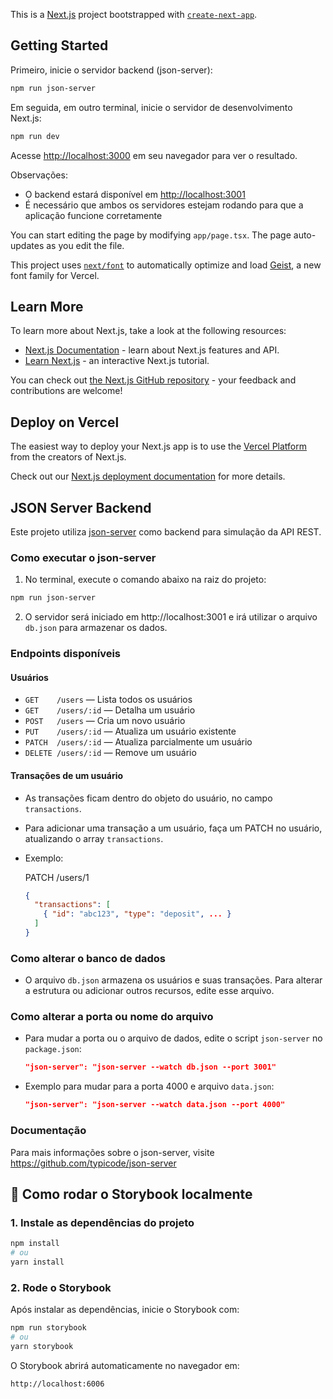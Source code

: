 This is a [Next.js](https://nextjs.org) project bootstrapped with [`create-next-app`](https://nextjs.org/docs/app/api-reference/cli/create-next-app).

## Getting Started

Primeiro, inicie o servidor backend (json-server):

```bash
npm run json-server
```

Em seguida, em outro terminal, inicie o servidor de desenvolvimento Next.js:

```bash
npm run dev
```

Acesse [http://localhost:3000](http://localhost:3000) em seu navegador para ver o resultado.

Observações:

- O backend estará disponível em [http://localhost:3001](http://localhost:3001)
- É necessário que ambos os servidores estejam rodando para que a aplicação funcione corretamente

You can start editing the page by modifying `app/page.tsx`. The page auto-updates as you edit the file.

This project uses [`next/font`](https://nextjs.org/docs/app/building-your-application/optimizing/fonts) to automatically optimize and load [Geist](https://vercel.com/font), a new font family for Vercel.

## Learn More

To learn more about Next.js, take a look at the following resources:

- [Next.js Documentation](https://nextjs.org/docs) - learn about Next.js features and API.
- [Learn Next.js](https://nextjs.org/learn) - an interactive Next.js tutorial.

You can check out [the Next.js GitHub repository](https://github.com/vercel/next.js) - your feedback and contributions are welcome!

## Deploy on Vercel

The easiest way to deploy your Next.js app is to use the [Vercel Platform](https://vercel.com/new?utm_medium=default-template&filter=next.js&utm_source=create-next-app&utm_campaign=create-next-app-readme) from the creators of Next.js.

Check out our [Next.js deployment documentation](https://nextjs.org/docs/app/building-your-application/deploying) for more details.

## JSON Server Backend

Este projeto utiliza [json-server](https://github.com/typicode/json-server) como backend para simulação da API REST.

### Como executar o json-server

1. No terminal, execute o comando abaixo na raiz do projeto:

```bash
npm run json-server
```

2. O servidor será iniciado em http://localhost:3001 e irá utilizar o arquivo `db.json` para armazenar os dados.

### Endpoints disponíveis

#### Usuários

- `GET    /users` — Lista todos os usuários
- `GET    /users/:id` — Detalha um usuário
- `POST   /users` — Cria um novo usuário
- `PUT    /users/:id` — Atualiza um usuário existente
- `PATCH  /users/:id` — Atualiza parcialmente um usuário
- `DELETE /users/:id` — Remove um usuário

#### Transações de um usuário

- As transações ficam dentro do objeto do usuário, no campo `transactions`.
- Para adicionar uma transação a um usuário, faça um PATCH no usuário, atualizando o array `transactions`.
- Exemplo:

  PATCH /users/1

  ```json
  {
    "transactions": [
      { "id": "abc123", "type": "deposit", ... }
    ]
  }
  ```

### Como alterar o banco de dados

- O arquivo `db.json` armazena os usuários e suas transações. Para alterar a estrutura ou adicionar outros recursos, edite esse arquivo.

### Como alterar a porta ou nome do arquivo

- Para mudar a porta ou o arquivo de dados, edite o script `json-server` no `package.json`:

  ```json
  "json-server": "json-server --watch db.json --port 3001"
  ```

- Exemplo para mudar para a porta 4000 e arquivo `data.json`:

  ```json
  "json-server": "json-server --watch data.json --port 4000"
  ```

### Documentação

Para mais informações sobre o json-server, visite https://github.com/typicode/json-server

## 🚀 Como rodar o Storybook localmente

### 1. Instale as dependências do projeto

```bash
npm install
# ou
yarn install
```

### 2. Rode o Storybook

Após instalar as dependências, inicie o Storybook com:

```bash
npm run storybook
# ou
yarn storybook
```

O Storybook abrirá automaticamente no navegador em:

```
http://localhost:6006
```